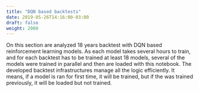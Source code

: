 ```yaml
---
title: "DQN based backtests"
date: 2019-05-26T14:16:00-03:00
draft: false
weight: 2080
---
```

On this section are analyzed 18 years backtest with DQN based reinforcement learning models. As each model takes several
hours to train, and for each backtest has to be trained at least 18 models, several of the models were trained in
parallel and then are loaded with this notebook. The developed backtest infrastructures manage all the logic efficiently.
It means, if a model is ran for first time, it will be trained, but if the was trained previously, it will be loaded but
not trained.
